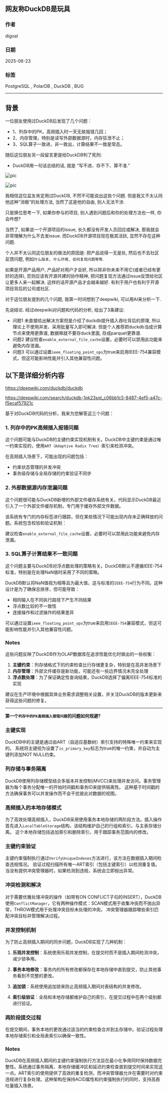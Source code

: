 ## 网友称DuckDB是玩具  
          
### 作者          
digoal          
          
### 日期          
2025-06-23          
          
### 标签          
PostgreSQL , PolarDB , DuckDB , BUG  
          
----          
          
## 背景   
  
一位朋友使用过DuckDB后发现了几个问题：   
- 1、列存中的PK，高频插入时一天无故报错几回；  
- 2、内存管理，特别是读写外部数据源时，内存狂泄不止；  
- 3、SQL算子一致进，非一致出，计算结果不一致是常态。  
  
随后这位朋友另一段留言更是给DuckDB判了死刑:  
- DuckDB用一句话总结的话, 就是 “写不进、存不下、算不准.”     
  
![pic](20250623_01_pic_001.jpg)  
  
![pic](20250623_01_pic_002.jpg)  
    
我相信这位盆友肯定用过DuckDB, 不然不可能说出这些个问题. 但是我又不太认同他这种“消极”的处理方法, 当然了这是他的自由, 别人无法干涉.   
   
只是换位思考一下, 如果你参与的项目, 别人遇到问题后和你的处理方法也一样, 你会咋想?   
   
当然了, 如果说一个开源项目的issue, 长久都没有开发人员回应或解决, 那我就会非常理解为什么不去发issue. 而DuckDB开源项目现在极其活跃, 显然不存在这种问题.  
   
个人并不太认同这位朋友的做法的原因是: 把产品说得一无是处, 然后也不去社区反馈问题, 例如`什么版本, 什么环境, 如何复现问题等等`.    
  
如果是开源产品用户, 产品好对用户才会好, 所以除非你未来不用它(或者已经有更好的选择), 否则应该有开源共建的协作精神, 把问题复现方法通过issue反馈给社区让更多人来一起解决. 这样的话开源产品才会越来越好. 有利于用户也有利于开源项目背后的公司或社区.    
    
对于这位朋友提到的几个问题, 我第一时间想到了deepwiki, 可以用AI来分析一下.   
  
先说结论. 经过deepwiki对问题和代码的分析, 给出了3条建议:   
- 问题1 未直接给出解决方案但是介绍了duckdb提升插入吞吐背后的原理, 所以理论上不使用并发、采用批量写入即可解决. 但是个人推荐把duckdb当成计算节点来使用更靠谱, 数据嘛就不要存duck里面, 存成parquet更靠谱.   
- 问题2 建议检查`enable_external_file_cache`设置，必要时可以禁用此功能来避免内存泄漏。  
- 问题3 可以通过设置`ieee_floating_point_ops`为true来启用IEEE-754兼容模式，但这可能影响性能并引入其他兼容性问题。  
    
## 以下是详细分析内容  
https://deepwiki.com/duckdb/duckdb   
  
https://deepwiki.com/search/duckdb-1pk23sql_c06bb1c5-8487-4ef5-a47c-f5ecaf57921c  
  
  
基于对DuckDB代码的分析，我来为您解答这三个问题：  
  
### 1. 列存中的PK高频插入报错问题  
  
这个问题可能与DuckDB的主键约束实现机制有关。DuckDB中主键约束是通过唯一约束实现的，使用`ART（Adaptive Radix Tree）`索引来检测冲突。   
  
在高频插入场景下，可能出现的问题包括：  
- 约束状态管理的并发冲突  
- 事务级存储与全局存储的约束验证不同步   
  
### 2. 外部数据源内存泄漏问题  
  
这个问题很可能与DuckDB新增的外部文件缓存系统有关。代码显示DuckDB最近引入了一个外部文件缓存机制，专门用于缓存外部文件数据。   
  
该系统有专门的内存标签进行跟踪，但在某些情况下可能出现内存未正确释放的问题。系统包含校验和验证机制：   
  
建议检查`enable_external_file_cache`设置，必要时可以禁用此功能来避免内存泄漏。  
  
### 3. SQL算子计算结果不一致问题  
  
这个问题主要与DuckDB对浮点数处理的策略有关。DuckDB默认不遵循IEEE-754标准，特别是在处理NaN值时采用了不同的策略。   
  
DuckDB默认将NaN值视为相等且为最大值，这与标准的`IEEE-754`行为不同。这种设计是为了确保总排序，但可能导致：  
- 相同输入在不同执行路径下产生不同结果  
- 浮点数比较的不一致性  
- 连接操作和过滤操作的结果差异  
  
可以通过设置`ieee_floating_point_ops`为true来启用`IEEE-754`兼容模式，但这可能影响性能并引入其他兼容性问题。  
  
### Notes  
  
这些问题反映了DuckDB作为OLAP数据库在追求性能优化时做出的一些权衡：  
  
1. **主键约束**：列存储格式下的约束检查比行存储更复杂，特别是在高并发场景下  
2. **内存管理**：外部文件缓存是新功能，可能还有一些边界情况未完全处理  
3. **浮点数处理**：为了保证确定性查询结果，DuckDB选择了偏离IEEE-754标准的实现  
  
建议在生产环境中根据具体业务需求调整相关设置，并关注DuckDB的版本更新来获得这些问题的修复。  
  
---   
  
<b> 第一个`列存中的PK高频插入报错问题`的问题如何规避?  </b>    
  
### 主键实现  
  
DuckDB中的主键是通过由ART（自适应基数树）索引支持的特殊唯一约束来实现的。  系统将主键视为设置了`is_primary_key`标志为true的唯一约束，并自动为主键列添加NOT NULL约束。  
  
### 列存储与事务隔离  
  
DuckDB使用列存储模型结合多版本并发控制(MVCC)来处理并发访问。事务管理器为每个事务分配唯一的开始时间戳和事务ID来提供隔离性。  这种基于时间戳的方法确保事务可以并发操作而不会干扰彼此对数据的视图。  
  
### 高频插入的本地存储模式  
  
为了高效处理高频插入，DuckDB采用使用事务本地存储的两阶段方法。插入操作首先进入`LocalTableStorage`结构，该结构维护自己的行组和索引，与主表存储分离。  这个本地存储包括追加索引和删除索引，用于跟踪事务范围内的修改。  
  
### 主键约束验证  
  
主键约束强制执行通过`VerifyUniqueIndexes`方法进行，该方法在数据插入期间检查违规情况。  验证过程扫描所有唯一ART索引（包括主键索引）以检测重复值。当没有提供冲突管理器时，如果检测到违规，系统会立即抛出异常。  
  
### 冲突检测和解决  
  
对于需要优雅处理冲突的操作（如带有ON CONFLICT子句的INSERT），DuckDB使用`ConflictManager`，它有两种操作模式：SCAN模式用于收集冲突而不抛出异常，THROW模式用于处理冲突目标未处理的冲突。  冲突管理器跟踪哪些索引匹配冲突目标并管理解决过程。   
  
### 并发控制机制  
  
为了防止高频插入期间的同步问题，DuckDB实现了几种机制：  
  
1. **乐观并发控制**：系统使用乐观并发控制，在提交时而不是插入期间检测冲突，减少锁争用。  
  
2. **事务本地修改**：事务内的所有修改都保存在本地存储中直到提交，防止其他事务看到不完整的更改。    
  
3. **追加锁**：系统使用追加锁来防止高频插入期间对表结构的并发修改。    
  
4. **索引级验证**：全局和本地存储都维护自己的索引，在提交过程中在两个级别都进行验证。  
  
### 两阶段提交过程  
  
在提交期间，事务本地的更改通过适当的约束检查合并到主存储中。验证过程处理本地存储索引和全局表索引以确保一致性。    
  
### Notes  
  
DuckDB在高频插入期间的主键约束强制执行方法旨在最小化争用同时保持数据完整性。系统通过事务隔离、本地存储缓冲区和延迟约束检查直到提交时间来实现这一点。ART索引的使用提供了高效的重复检测，而冲突管理器允许在需要时对约束违规进行复杂处理。这种架构在保持ACID属性和约束强制执行的同时，支持高吞吐量插入场景。  
  
     
